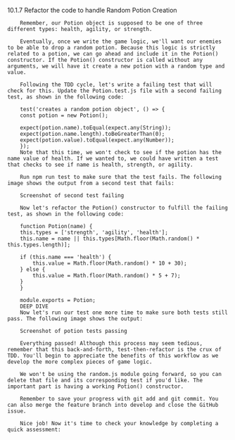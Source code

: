 10.1.7 Refactor the code to handle Random Potion Creation

        Remember, our Potion object is supposed to be one of three different types: health, agility, or strength.

        Eventually, once we write the game logic, we'll want our enemies to be able to drop a random potion. Because this logic is strictly related to a potion, we can go ahead and include it in the Potion() constructor. If the Potion() constructor is called without any arguments, we will have it create a new potion with a random type and value.

        Following the TDD cycle, let's write a failing test that will check for this. Update the Potion.test.js file with a second failing test, as shown in the following code:

        test('creates a random potion object', () => {
        const potion = new Potion();

        expect(potion.name).toEqual(expect.any(String));
        expect(potion.name.length).toBeGreaterThan(0);
        expect(potion.value).toEqual(expect.any(Number));
        });
        Note that this time, we won't check to see if the potion has the name value of health. If we wanted to, we could have written a test that checks to see if name is health, strength, or agility.

        Run npm run test to make sure that the test fails. The following image shows the output from a second test that fails:

        Screenshot of second test failing

        Now let's refactor the Potion() constructor to fulfill the failing test, as shown in the following code:

        function Potion(name) {
        this.types = ['strength', 'agility', 'health'];
        this.name = name || this.types[Math.floor(Math.random() * this.types.length)];

        if (this.name === 'health') {
            this.value = Math.floor(Math.random() * 10 + 30);
        } else {
            this.value = Math.floor(Math.random() * 5 + 7);
        }
        }

        module.exports = Potion;
        DEEP DIVE
        Now let's run our test one more time to make sure both tests still pass. The following image shows the output:

        Screenshot of potion tests passing

        Everything passed! Although this process may seem tedious, remember that this back-and-forth, test-then-refactor is the crux of TDD. You'll begin to appreciate the benefits of this workflow as we develop the more complex pieces of game logic.

        We won't be using the random.js module going forward, so you can delete that file and its corresponding test if you'd like. The important part is having a working Potion() constructor.

        Remember to save your progress with git add and git commit. You can also merge the feature branch into develop and close the GitHub issue.

        Nice job! Now it's time to check your knowledge by completing a quick assessment:

